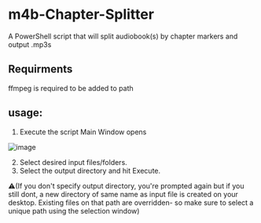 # m4b-Chapter-Splitter
A PowerShell script that will split audiobook(s) by chapter markers and output .mp3s

## Requirments
ffmpeg is required to be added to path
## usage:
1. Execute the script 
    Main Window opens


![image](https://github.com/user-attachments/assets/3671cf09-aab0-432a-9dec-1f6bf2d17a5a)

2. Select desired input files/folders.
3. Select the output directory and hit Execute.
 
 ⚠(If you don't specify output directory, you're prompted again but if you still dont, a new directory of same name as input file is created on your desktop. Existing files on that path are overridden- so make sure to select a unique path using the selection window)
